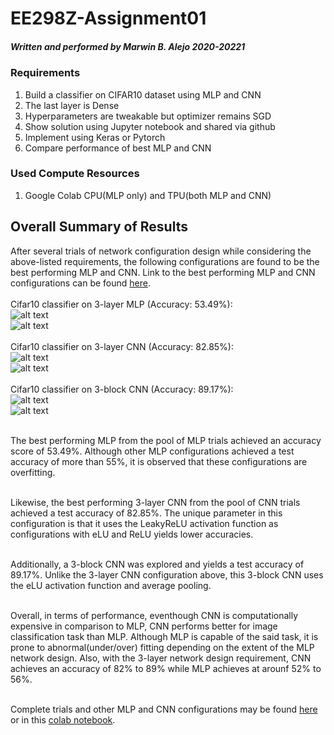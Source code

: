 # EE298Z-Assignment01
##### Written and performed by Marwin B. Alejo 2020-20221

### Requirements
1. Build a classifier on CIFAR10 dataset using MLP and CNN
2. The last layer is Dense
3. Hyperparameters are tweakable but optimizer remains SGD
4. Show solution using Jupyter notebook and shared via github
5. Implement using Keras or Pytorch
6. Compare performance of best MLP and CNN

### Used Compute Resources
1. Google Colab CPU(MLP only) and TPU(both MLP and CNN)

## Overall Summary of Results
After several trials of network configuration design while considering the above-listed requirements, the following configurations are found to be the best performing MLP and CNN. Link to the best performing MLP and CNN configurations can be found [here](https://github.com/soymarwin/ee298z-assignment01/blob/master/best_mlp_cnn_cifar10.ipynb).<br>
<br> Cifar10 classifier on 3-layer MLP (Accuracy: 53.49%):
<br>
![alt text](https://github.com/soymarwin/ee298z-assignment01/blob/master/best_mlp_acc_53.png)
<br>
![alt text](https://github.com/soymarwin/ee298z-assignment01/blob/master/best_mlp_loss_53.png)
<br>
<br> Cifar10 classifier on 3-layer CNN (Accuracy: 82.85%):
<br>
![alt text](https://github.com/soymarwin/ee298z-assignment01/blob/master/best_cnn_acc_82.png)
<br>
![alt text](https://github.com/soymarwin/ee298z-assignment01/blob/master/best_cnn_loss_82.png)
<br>
<br> Cifar10 classifier on 3-block CNN (Accuracy: 89.17%):
<br>
![alt text](https://github.com/soymarwin/ee298z-assignment01/blob/master/best_cnn_acc_89_.png)
<br>
![alt text](https://github.com/soymarwin/ee298z-assignment01/blob/master/best_cnn_loss_89_.png)
<br>

<br> The best performing MLP from the pool of MLP trials achieved an accuracy score of 53.49%. Although other MLP configurations achieved a test accuracy of more than 55%, it is observed that these configurations are overfitting.

<br> Likewise, the best performing 3-layer CNN from the pool of CNN trials achieved a test accuracy of 82.85%. The unique parameter in this configuration is that it uses the LeakyReLU activation function as configurations with eLU and ReLU yields lower accuracies.

<br> Additionally, a 3-block CNN was explored and yields a test accuracy of 89.17%. Unlike the 3-layer CNN configuration above, this 3-block CNN uses the eLU activation function and average pooling.

<br> Overall, in terms of performance, eventhough CNN is computationally expensive in comparison to MLP, CNN performs better for image classification task than MLP. Although MLP is capable of the said task, it is prone to abnormal(under/over) fitting depending on the extent of the MLP network design. Also, with the 3-layer network design requirement, CNN achieves an accuracy of 82% to 89% while MLP achieves at arounf 52% to 56%. 

<br> Complete trials and other MLP and CNN configurations may be found [here](https://github.com/soymarwin/ee298z-assignment01/blob/master/complete_cifar10_mlp_cnn_trials.ipynb) or in this [colab notebook](https://colab.research.google.com/drive/1XjdwCKeoqJzHGCn1kadpF2urVXlkwDcH?usp=sharing).